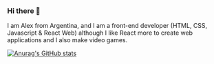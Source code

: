 ### Hi there 👋

I am Alex from Argentina, and I am a front-end developer (HTML, CSS, Javascript & React Web) although I like React more to create web applications and I also make video games.

[![Anurag's GitHub stats](https://github-readme-stats.vercel.app/api?username=alexalphacore)](https://github.com/anuraghazra/github-readme-stats)
